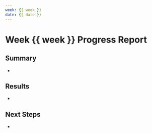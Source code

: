 ```yaml
---
week: {{ week }}
date: {{ date }}
---
```


# Week {{ week }} Progress Report

## Summary
- 

## Results
- 

## Next Steps
- 
